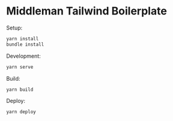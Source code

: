 # Middleman Tailwind Boilerplate


Setup:
```bash
yarn install
bundle install
```

Development:
```bash
yarn serve
```

Build:
```bash
yarn build
```

Deploy:
```bash
yarn deploy
```